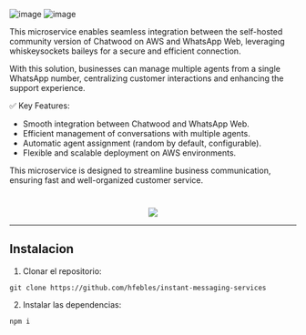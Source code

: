 ![image]( https://img.shields.io/badge/version-1.0.0-3c873a)
![image]( https://img.shields.io/badge/LICENSE-ISC-337aff)

This microservice enables seamless integration between the self-hosted community version of Chatwood on AWS and WhatsApp Web, leveraging whiskeysockets baileys for a secure and efficient connection.

With this solution, businesses can manage multiple agents from a single WhatsApp number, centralizing customer interactions and enhancing the support experience.

✅ Key Features:

- Smooth integration between Chatwood and WhatsApp Web.
- Efficient management of conversations with multiple agents.
- Automatic agent assignment (random by default, configurable).
- Flexible and scalable deployment on AWS environments.

This microservice is designed to streamline business communication, ensuring fast and well-organized customer service.


<p style="margin-top:40px;" align="center">
    <img src="https://skillicons.dev/icons?i=nodejs,aws,serverless&perline=8" />
</p>


--- 
## Instalacion

1. Clonar el repositorio:
```
git clone https://github.com/hfebles/instant-messaging-services
```

2. Instalar las dependencias: 
```
npm i
```

